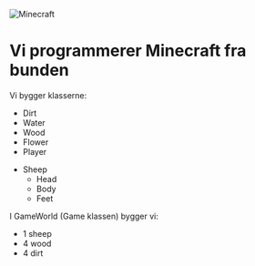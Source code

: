 ![Minecraft](https://raw.githubusercontent.com/andracs/Minecraft2020/master/GamePic.png)

# Vi programmerer Minecraft fra bunden 

Vi bygger klasserne:
- Dirt
- Water
- Wood
- Flower
- Player

* Sheep
  * Head
  * Body
  * Feet

I GameWorld (Game klassen) bygger vi:
- 1 sheep
- 4 wood
- 4 dirt

